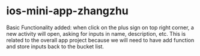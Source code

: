 # ios-mini-app-zhangzhu

Basic Functionality added: when click on the plus sign on top right corner, a new activity will open, asking for inputs in name, description, etc. This is related to the overall app project because we will need to have add function and store inputs back to the bucket list. 
